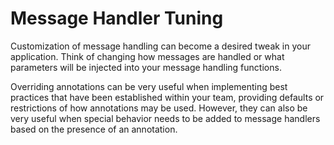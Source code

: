 # Message Handler Tuning

Customization of message handling can become a desired tweak in your application.
Think of changing how messages are handled or what parameters will be injected into your message handling functions.

Overriding annotations can be very useful when implementing best practices that have been established within your team,
 providing defaults or restrictions of how annotations may be used. 
However, they can also be very useful when special behavior needs to be added to message handlers based on the presence of an annotation.
